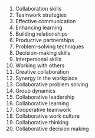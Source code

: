 1. Collaboration skills
2. Teamwork strategies
3. Effective communication
4. Enhancing learning
5. Building relationships
6. Productive partnerships
7. Problem-solving techniques
8. Decision-making skills
9. Interpersonal skills
10. Working with others
11. Creative collaboration
12. Synergy in the workplace
13. Collaborative problem solving
14. Group dynamics
15. Collaborative leadership
16. Collaborative learning
17. Cooperative teamwork
18. Collaborative work culture
19. Collaborative thinking
20. Collaborative decision making
